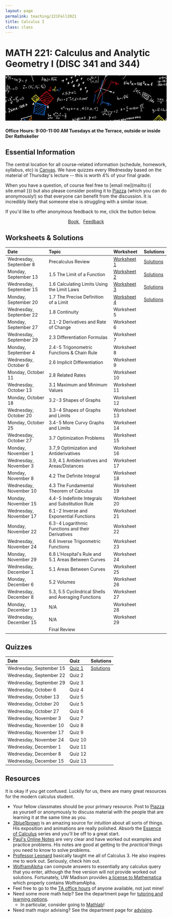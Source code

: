 ```yaml
---
layout: page
permalink: teaching/221Fall2021
title: Calculus I
class: class
---
```


# MATH 221: Calculus and Analytic Geometry I (DISC 341 and 344)
![fire calculus picture](/images/projects/calculus1.jpg)

#### **Office Hours:**  9:00-11:00 AM Tuesdays at the Terrace, outside or inside Der Rathskeller

## Essential Information

The central location for all course-related information (schedule, homework, syllabus, etc) is [Canvas](https://canvas.wisc.edu/courses/261730). We have quizzes every Wednesday based on the material of Thursday's lecture -- this is worth 4% of your final grade.

When you have a question, of course feel free to [email me](mailto:{{ site.email }}) but also please consider posting it to [Piazza](https://piazza.com/class/kt4qkk7ybq74jg) (which you can do anonymously!) so that everyone can benefit from the discussion. It is incredibly likely that someone else is struggling with a similar issue. 

If you'd like to offer anonymous feedback to me, click the button below.

<div class="button-container" style="text-align: center">
    <a href="https://www.cengage.com/c/calculus-8e-stewart/9781285740621PF/" class="button" style="margin:5px">
    <i class="fas fa-book"></i>
    Book
    </a>
    <a href="https://forms.gle/vWJiy4654gcWQoDA8" class="button" style="margin:5px">
    <i class="fas fa-comment"></i>
    Feedback
    </a>
</div>


## Worksheets & Solutions

| Date | Topic | Worksheet |  Solutions |
| :--------- | :---------  | :-----  | :---- |
| Wednesday, September 8   | Precalculus Review | [Worksheet 1](Worksheets/221-Wk1.1-Precalc.pdf) | [Solutions](Worksheets/221-Wk1.1-Precalcsolns.pdf) | 
| Monday, September 13 | 1.5 The Limit of a Function | [Worksheet 2](Worksheets/221-Wk1.2-Sec1.5.pdf) | [Solutions](Worksheets/221-Wk1.2-Sec1.5solns.pdf)  | 
| Wednesday, September 15 | 1.6 Calculating Limits Using the Limit Laws | [Worksheet 3](Worksheets/221-Wk2.1-Sec1.6.pdf) | [Solutions](Worksheets/221-Wk2.1-Sec1.6solns.pdf)  | 
| Monday, September 20 | 1.7 The Precise Definition of a Limit | [Worksheet 4](Worksheets/221-Wk2.2-Sec1.7.pdf) | [Solutions](Worksheets/221-Wk2.2-Sec1.7solns.pdf)  | 
| Wednesday, September 22 | 1.8 Continuity | Worksheet 5 |  |
| Monday, September 27| 2.1-2 Derivatives and Rate of Change | Worksheet 6 |  |
| Wednesday, September 29 | 2.3 Differentiation Formulas | Worksheet 7 |  |
| Monday, September 4 | 2.4-5 Trigonometric Functions & Chain Rule | Worksheet 8 | |
| Wednesday, October 6 | 2.6 Implicit Differentiation | Worksheet 9 |  |
| Monday, October 11 | 2.8 Related Rates| Worksheet 10 | |
| Wednesday, October 13 | 3.1 Maximum and Minimum Values  | Worksheet 11 |  |
| Monday, October 18 | 3.2-3 Shapes of Graphs | Worksheet 12 |  |
| Wednesday, October 20 | 3.3-4 Shapes of Graphs and Limits | Worksheet 13 |  |
| Monday, October 25 | 3.4-5 More Curvy Graphs and Limits | Worksheet 14 |  |
| Wednesday, October 27 | 3.7 Optimization Problems | Worksheet 15 |  |
| Monday, November 1 | 3.7,9 Optimization and Antiderivatives | Worksheet 16 | |
| Wednesday, November 3 | 3.9, 4.1 Antiderivatives and Areas/Distances | Worksheet 17 |  |
| Monday, November 8 | 4.2 The Definite Integral | Worksheet 18 |  |
| Wednesday, November 10 | 4.3 The Fundamental Theorem of Calculus | Worksheet 19 |  |
| Monday, November 15 | 4.4-5 Indefinite Integrals and Substitution Rule| Worksheet 20 |  |
| Wednesday, November 17 | 6.1-2 Inverse and Exponential Functions | Worksheet 21 |  |
| Monday, November 22 | 6.3-4 Logarithmic Functions and their Derivatives | Worksheet 22 |  |
| Wednesday, November 24 | 6.6 Inverse Trigonmetric Functions | Worksheet 23 | |
| Monday, November 29 | 6.8 L'Hospital's Rule and 5.1 Areas Between Curves | Worksheet 24 |  |
| Wednesday, December 1 | 5.1 Areas Between Curves | Worksheet 25 |  |
| Monday, December 6 | 5.2 Volumes | Worksheet 26 |  |
| Wednesday, December 8 | 5.3, 5.5 Cyclindrical Shells and Averaging Functions | Worksheet 27 |
| Monday, December 13 | N/A | Worksheet 28 |  |
| Wednesday, December 15 | N/A | Worksheet 29 |  |
| | Final Review |   |


## Quizzes

| Date | Quiz | Solutions |
| :--------- | :-----  | :---- |
| Wednesday, September 15 |  [Quiz 1](/Quizzes/Quiz_1.pdf) | [Solutions](/Quizzes/Quiz_1_Solution.pdf)  | 
| Wednesday, September 22 |  Quiz 2 |  |
| Wednesday, September 29 |  Quiz 3 |  |
| Wednesday, October 6 |  Quiz 4 |  |
| Wednesday, October 13  | Quiz 5 |  |
| Wednesday, October 20 |  Quiz 5 |  |
| Wednesday, October 27 |  Quiz 6 |  |
| Wednesday, November 3 |  Quiz 7 |  |
| Wednesday, November 10 |  Quiz 8 |  |
| Wednesday, November 17 |  Quiz 9 |  |
| Wednesday, November 24 |  Quiz 10  |
| Wednesday, December 1 |  Quiz 11 |  |
| Wednesday, December 8 |  Quiz 12 |
| Wednesday, December 15 | Quiz 13 |  |


## Resources

It is okay if you get confused. Luckily for us, there are many great resources for the modern calculus student. 

- Your fellow classmates should be your primary resource. Post to [Piazza](https://piazza.com/class/kt4qkk7ybq74jg) as yourself or anonymously to discuss material with the people that are learning it at the same time as you.
- [3blue1brown](https://www.youtube.com/channel/UCYO_jab_esuFRV4b17AJtAw) is an amazing source for *intuition* about all sorts of things. His exposition and animations are really polished. Absorb the [Essence of Calculus](https://www.youtube.com/watch?v=WUvTyaaNkzM&list=PLZHQObOWTQDMsr9K-rj53DwVRMYO3t5Yr) series and you'll be off to a great start.
- [Paul's Online Notes](https://tutorial.math.lamar.edu/classes/calci/calci.aspx) are very clear and have worked out examples and practice problems. His notes are good at getting to the *practical* things you need to know to solve problems.
- [Professor Leonard](https://www.youtube.com/channel/UCoHhuummRZaIVX7bD4t2czg) basically taught me all of Calculus 3. He also inspires me to work out. Seriously, check him out.
- [WolframAlpha](https://www.wolframalpha.com/) can compute answers to essentially any calculus query that you enter, although the free version will not provide worked out solutions. Fortunately, UW Madison provides [a license to Mathematica](https://software.wisc.edu/cgi-bin/ssl/csl_download.cgi) which properly contains WolframAlpha.
- Feel free to go to the [TA office hours](https://canvas.wisc.edu/courses/212363/pages/office-hours?module_item_id=2833122) of anyone available, not just mine!
- Need some more math help? See the department page for [tutoring and learning options](https://math.wisc.edu/undergraduate/mlc/).
  - In particular, consider going to [Mathlab](https://www.math.wisc.edu/undergraduate/mathlab)!
- Need math major advising? See the department page for [advising](https://www.math.wisc.edu/undergraduate/advising).